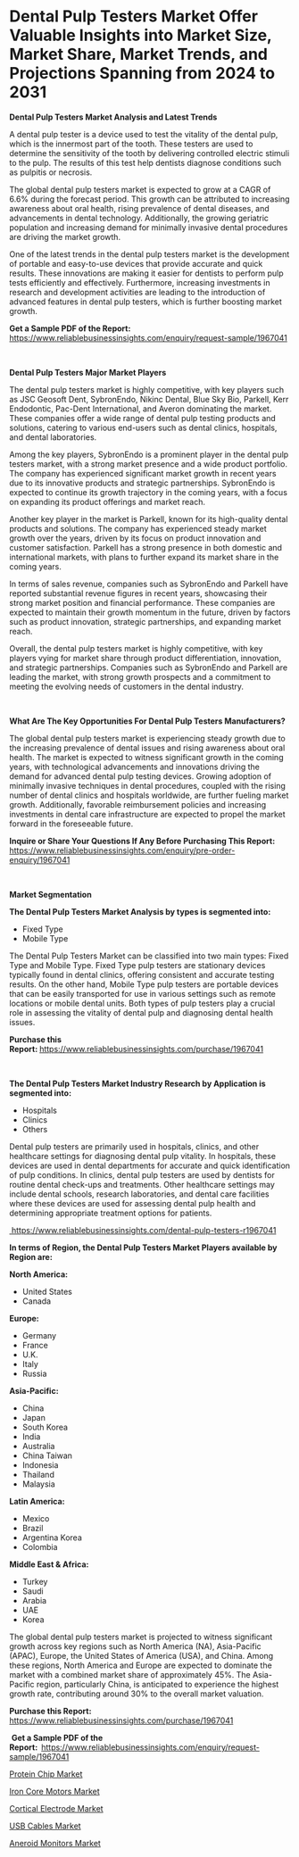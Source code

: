 <p><h1>Dental Pulp Testers Market Offer Valuable Insights into Market Size, Market Share, Market Trends, and Projections Spanning from 2024 to 2031</h1></p><p><strong>Dental Pulp Testers Market Analysis and Latest Trends</strong></p>
<p><p>A dental pulp tester is a device used to test the vitality of the dental pulp, which is the innermost part of the tooth. These testers are used to determine the sensitivity of the tooth by delivering controlled electric stimuli to the pulp. The results of this test help dentists diagnose conditions such as pulpitis or necrosis.</p><p>The global dental pulp testers market is expected to grow at a CAGR of 6.6% during the forecast period. This growth can be attributed to increasing awareness about oral health, rising prevalence of dental diseases, and advancements in dental technology. Additionally, the growing geriatric population and increasing demand for minimally invasive dental procedures are driving the market growth.</p><p>One of the latest trends in the dental pulp testers market is the development of portable and easy-to-use devices that provide accurate and quick results. These innovations are making it easier for dentists to perform pulp tests efficiently and effectively. Furthermore, increasing investments in research and development activities are leading to the introduction of advanced features in dental pulp testers, which is further boosting market growth.</p></p>
<p><strong>Get a Sample PDF of the Report:&nbsp;</strong> <a href="https://www.reliablebusinessinsights.com/enquiry/request-sample/1967041">https://www.reliablebusinessinsights.com/enquiry/request-sample/1967041</a></p>
<p>&nbsp;</p>
<p><strong>Dental Pulp Testers Major Market Players</strong></p>
<p><p>The dental pulp testers market is highly competitive, with key players such as JSC Geosoft Dent, SybronEndo, Nikinc Dental, Blue Sky Bio, Parkell, Kerr Endodontic, Pac-Dent International, and Averon dominating the market. These companies offer a wide range of dental pulp testing products and solutions, catering to various end-users such as dental clinics, hospitals, and dental laboratories.</p><p>Among the key players, SybronEndo is a prominent player in the dental pulp testers market, with a strong market presence and a wide product portfolio. The company has experienced significant market growth in recent years due to its innovative products and strategic partnerships. SybronEndo is expected to continue its growth trajectory in the coming years, with a focus on expanding its product offerings and market reach.</p><p>Another key player in the market is Parkell, known for its high-quality dental products and solutions. The company has experienced steady market growth over the years, driven by its focus on product innovation and customer satisfaction. Parkell has a strong presence in both domestic and international markets, with plans to further expand its market share in the coming years.</p><p>In terms of sales revenue, companies such as SybronEndo and Parkell have reported substantial revenue figures in recent years, showcasing their strong market position and financial performance. These companies are expected to maintain their growth momentum in the future, driven by factors such as product innovation, strategic partnerships, and expanding market reach.</p><p>Overall, the dental pulp testers market is highly competitive, with key players vying for market share through product differentiation, innovation, and strategic partnerships. Companies such as SybronEndo and Parkell are leading the market, with strong growth prospects and a commitment to meeting the evolving needs of customers in the dental industry.</p></p>
<p>&nbsp;</p>
<p><strong>What Are The Key Opportunities For Dental Pulp Testers Manufacturers?</strong></p>
<p><p>The global dental pulp testers market is experiencing steady growth due to the increasing prevalence of dental issues and rising awareness about oral health. The market is expected to witness significant growth in the coming years, with technological advancements and innovations driving the demand for advanced dental pulp testing devices. Growing adoption of minimally invasive techniques in dental procedures, coupled with the rising number of dental clinics and hospitals worldwide, are further fueling market growth. Additionally, favorable reimbursement policies and increasing investments in dental care infrastructure are expected to propel the market forward in the foreseeable future.</p></p>
<p><strong>Inquire or Share Your Questions If Any Before Purchasing This Report:</strong> <a href="https://www.reliablebusinessinsights.com/enquiry/pre-order-enquiry/1967041">https://www.reliablebusinessinsights.com/enquiry/pre-order-enquiry/1967041</a></p>
<p>&nbsp;</p>
<p><strong>Market Segmentation</strong></p>
<p><strong>The Dental Pulp Testers Market Analysis by types is segmented into:</strong></p>
<p><ul><li>Fixed Type</li><li>Mobile Type</li></ul></p>
<p><p>The Dental Pulp Testers Market can be classified into two main types: Fixed Type and Mobile Type. Fixed Type pulp testers are stationary devices typically found in dental clinics, offering consistent and accurate testing results. On the other hand, Mobile Type pulp testers are portable devices that can be easily transported for use in various settings such as remote locations or mobile dental units. Both types of pulp testers play a crucial role in assessing the vitality of dental pulp and diagnosing dental health issues.</p></p>
<p><strong>Purchase this Report:&nbsp;</strong><a href="https://www.reliablebusinessinsights.com/purchase/1967041">https://www.reliablebusinessinsights.com/purchase/1967041</a></p>
<p>&nbsp;</p>
<p><strong>The Dental Pulp Testers Market Industry Research by Application is segmented into:</strong></p>
<p><ul><li>Hospitals</li><li>Clinics</li><li>Others</li></ul></p>
<p><p>Dental pulp testers are primarily used in hospitals, clinics, and other healthcare settings for diagnosing dental pulp vitality. In hospitals, these devices are used in dental departments for accurate and quick identification of pulp conditions. In clinics, dental pulp testers are used by dentists for routine dental check-ups and treatments. Other healthcare settings may include dental schools, research laboratories, and dental care facilities where these devices are used for assessing dental pulp health and determining appropriate treatment options for patients.</p></p>
<p><a href="https://www.reliablebusinessinsights.com/dental-pulp-testers-r1967041">&nbsp;https://www.reliablebusinessinsights.com/dental-pulp-testers-r1967041</a></p>
<p><strong>In terms of Region, the Dental Pulp Testers Market Players available by Region are:</strong></p>
<p>
    <p> <strong> North America: </strong>
        <ul>
            <li>United States</li>
            <li>Canada</li>
        </ul>
        </p> 
    <p> <strong> Europe: </strong>
        <ul>
            <li>Germany</li>
            <li>France</li>
            <li>U.K.</li>
            <li>Italy</li>
            <li>Russia</li>
        </ul>
        </p> 
    <p> <strong> Asia-Pacific: </strong>
        <ul>
            <li>China</li>
            <li>Japan</li>
            <li>South Korea</li>
            <li>India</li>
            <li>Australia</li>
            <li>China Taiwan</li>
            <li>Indonesia</li>
            <li>Thailand</li>
            <li>Malaysia</li>
        </ul>
        </p> 
    <p> <strong> Latin America: </strong>
        <ul>
            <li>Mexico</li>
            <li>Brazil</li>
            <li>Argentina Korea</li>
            <li>Colombia</li>
        </ul>
        </p> 
    <p> <strong> Middle East & Africa: </strong>
        <ul>
            <li>Turkey</li>
            <li>Saudi</li>
            <li>Arabia</li>
            <li>UAE</li>
            <li>Korea</li>
        </ul>
    </p>
    </p>
<p><p>The global dental pulp testers market is projected to witness significant growth across key regions such as North America (NA), Asia-Pacific (APAC), Europe, the United States of America (USA), and China. Among these regions, North America and Europe are expected to dominate the market with a combined market share of approximately 45%. The Asia-Pacific region, particularly China, is anticipated to experience the highest growth rate, contributing around 30% to the overall market valuation.</p></p>
<p><strong>Purchase this Report: </strong><a href="https://www.reliablebusinessinsights.com/purchase/1967041">https://www.reliablebusinessinsights.com/purchase/1967041</a></p>
<p>&nbsp;<strong>Get a Sample PDF of the Report:&nbsp;&nbsp;</strong><a href="https://www.reliablebusinessinsights.com/enquiry/request-sample/1967041">https://www.reliablebusinessinsights.com/enquiry/request-sample/1967041</a></p>
<p><strong></strong></p>
<p><p><a href="https://medium.com/@stephaniewynterk14/protein-chip-market-growth-outlook-from-2024-to-2031-and-it-is-projecting-at-11-4-76c336e5bfc6">Protein Chip Market</a></p><p><a href="https://medium.com/@dannellbugess3/iron-core-motors-market-size-share-analysis-growth-trends-forecasts-2024-2031-a00c60ade1a1">Iron Core Motors Market</a></p><p><a href="https://github.com/BurtonGALEN/Market-Research-Report-List-1/blob/main/cortical-electrode-market.md">Cortical Electrode Market</a></p><p><a href="https://medium.com/@shawnsmithv6981/usb-cables-market-overview-global-market-trends-and-future-prospects-from-2024-to-2031-1ddb301a3b3f">USB Cables Market</a></p><p><a href="https://github.com/VincentButlerjXXf/Market-Research-Report-List-1/blob/main/aneroid-monitors-market.md">Aneroid Monitors Market</a></p></p>